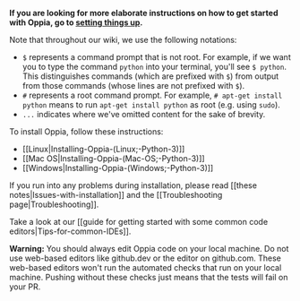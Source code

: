 __If you are looking for more elaborate instructions on how to get started with Oppia, go to [setting things up](https://github.com/oppia/oppia/wiki/Contributing-code-to-Oppia#setting-things-up).__

Note that throughout our wiki, we use the following notations:

* `$` represents a command prompt that is not root. For example, if we want you to type the command `python` into your terminal, you'll see `$ python`. This distinguishes commands (which are prefixed with `$`) from output from those commands (whose lines are not prefixed with `$`).
* `#` represents a root command prompt. For example, `# apt-get install python` means to run `apt-get install python` as root (e.g. using `sudo`).
* `...` indicates where we've omitted content for the sake of brevity.

To install Oppia, follow these instructions:

* [[Linux|Installing-Oppia-(Linux;-Python-3)]]
* [[Mac OS|Installing-Oppia-(Mac-OS;-Python-3)]]
* [[Windows|Installing-Oppia-(Windows;-Python-3)]]

If you run into any problems during installation, please read [[these notes|Issues-with-installation]] and the [[Troubleshooting page|Troubleshooting]].

Take a look at our [[guide for getting started with some common code editors|Tips-for-common-IDEs]].

**Warning:** You should always edit Oppia code on your local machine. Do not use web-based editors like github.dev or the editor on github.com. These web-based editors won't run the automated checks that run on your local machine. Pushing without these checks just means that the tests will fail on your PR.
